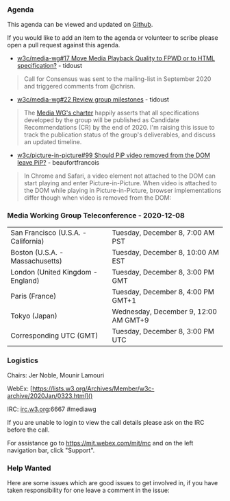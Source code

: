 ### Agenda

This agenda can be viewed and updated on [Github](https://github.com/w3c/media-wg/blob/master/meetings/2020-12-08-Media_Working_Group_Teleconference-agenda.md).

If you would like to add an item to the agenda or volunteer to scribe please open a pull request against this agenda.

* [w3c/media-wg#17 Move Media Playback Quality to FPWD or to HTML specification?](https://github.com/w3c/media-wg/issues/17) - tidoust
> Call for Consensus was sent to the mailing-list in September 2020 and triggered comments from @chrisn.

* [w3c/media-wg#22 Review group milestones](https://github.com/w3c/media-wg/issues/22) - tidoust
> The [Media WG's charter](https://www.w3.org/2019/05/media-wg-charter.html#timeline) happily asserts that all specifications developed by the group will be published as Candidate Recommendations (CR) by the end of 2020. I'm raising this issue to track the publication status of the group's deliverables, and discuss an updated timeline.

* [w3c/picture-in-picture#99 Should PiP video removed from the DOM leave PiP?](https://github.com/w3c/picture-in-picture/issues/99) - beaufortfrancois
> In Chrome and Safari, a video element not attached to the DOM can start playing and enter Picture-in-Picture. When video is attached to the DOM while playing in Picture-in-Picture, browser implementations  differ though when video is removed from the DOM:

### Media Working Group Teleconference - 2020-12-08

<table>
<tr><td> San Francisco (U.S.A. - California) <td> Tuesday, December 8, 7:00 AM PST
<tr><td> Boston (U.S.A. - Massachusetts) <td> Tuesday, December 8, 10:00 AM EST
<tr><td> London (United Kingdom - England) <td> Tuesday, December 8, 3:00 PM GMT
<tr><td> Paris (France) <td> Tuesday, December 8, 4:00 PM GMT+1
<tr><td> Tokyo (Japan) <td> Wednesday, December 9, 12:00 AM GMT+9
<tr><td> Corresponding UTC (GMT) <td> Tuesday, December 8, 3:00 PM UTC
</table>

### Logistics

Chairs: Jer Noble, Mounir Lamouri

WebEx: [https://lists.w3.org/Archives/Member/w3c-archive/2020Jan/0323.html]()

IRC: [irc.w3.org](http://irc.w3.org/):6667 #mediawg

If you are unable to login to view the call details please ask on the IRC before the call.

For assistance go to https://mit.webex.com/mit/mc  and on the left navigation bar, click "Support".

### Help Wanted

Here are some issues which are good issues to get involved in, if you have taken responsibility for one leave a comment in the issue:



              
